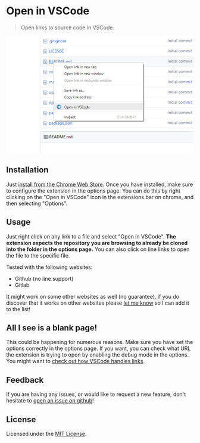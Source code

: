 # Open in VSCode

> Open links to source code in VSCode.

![Screenshot](screenshot.png)

## Installation

Just [install from the Chrome Web Store](https://chrome.google.com/webstore/detail/open-in-vscode/pfakkjlkpobjeghlgipljkjmbgcanpji). Once you have installed, make sure to configure the extension in the options page.
You can do this by right clicking on the "Open in VSCode" icon in the extensions bar on chrome, and then selecting "Options".

## Usage

Just right click on any link to a file and select "Open in VSCode".
__The extension expects the repository you are browsing to already be cloned into the folder in the options page.__
You can also click on line links to open the file to the specific file.

Tested with the following websites:

- Github (no line support)
- Gitlab

It might work on some other websites as well (no guarantee), if you do discover that it works on other websites please [let me know](https://github.com/aberonni/open-in-vscode/issues/new) so I can add it to the list!

## All I see is a blank page!

This could be happening for numerous reasons. Make sure you have set the options correctly in the options page.
If you want, you can check what URL the extension is trying to open by enabling the debug mode in the options.
You might want to [check out how VSCode handles links](https://code.visualstudio.com/docs/editor/command-line#_opening-vs-code-with-urls).

## Feedback

If you are having any issues, or would like to request a new feature, don't hesitate to [open an issue on github](https://github.com/aberonni/open-in-vscode/issues)!

## License

Licensed under the [MIT License](https://github.com/aberonni/open-in-vscode/blob/master/LICENSE).
